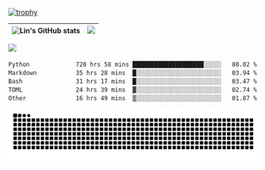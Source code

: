 [![trophy](https://github-profile-trophy.vercel.app/?username=ocss884&column=7)](https://github.com/ocss884)

| ![Lin's GitHub stats](https://github-readme-stats.vercel.app/api?username=ocss884&show_icons=true&hide_border=True&count_private=true) | ![](https://github-readme-streak-stats.herokuapp.com?user=ocss884&hide_border=true&date_format=M%20j%5B%2C%20Y%5D&ring=7EDDCF&fire=7EDDCF") |
| ------------------------------------------------------------ | ------------------------------------------------------------ |

![](https://komarev.com/ghpvc/?username=ocss884&color=brightgreen)

<!--START_SECTION:waka-->

```txt
Python             720 hrs 58 mins ████████████████████░░░░░   80.02 %
Markdown           35 hrs 28 mins  █░░░░░░░░░░░░░░░░░░░░░░░░   03.94 %
Bash               31 hrs 17 mins  █░░░░░░░░░░░░░░░░░░░░░░░░   03.47 %
TOML               24 hrs 39 mins  ▓░░░░░░░░░░░░░░░░░░░░░░░░   02.74 %
Other              16 hrs 49 mins  ▒░░░░░░░░░░░░░░░░░░░░░░░░   01.87 %
```

<!--END_SECTION:waka-->

<p align="center">
   <img src="https://github.com/ocss884/ocss884/blob/output/github-snake.svg" alt="snake">
</p>
